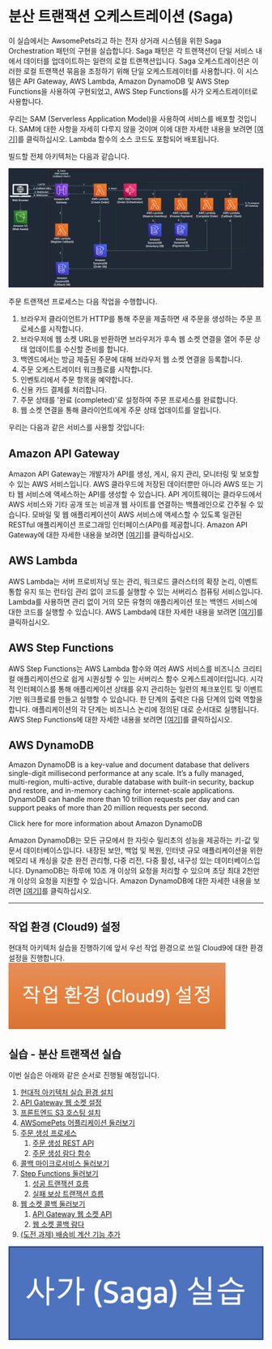 # 분산 트랜잭션 오케스트레이션 (Saga)

이 실습에서는 AwsomePets라고 하는 전자 상거래 시스템을 위한 Saga Orchestration 패턴의 구현을 실습합니다. Saga 패턴은 각 트랜잭션이 단일 서비스 내에서 데이터를 업데이트하는 일련의 로컬 트랜잭션입니다. Saga 오케스트레이션은 이러한 로컬 트랜잭션 묶음을 조정하기 위해 단일 오케스트레이터를 사용합니다. 이 시스템은 API Gateway, AWS Lambda, Amazon DynamoDB 및 AWS Step Functions을 사용하여 구현되었고, AWS Step Functions를 사가 오케스트레이터로 사용합니다.

우리는 SAM (Serverless Application Model)을 사용하여 서비스를 배포할 것입니다. SAM에 대한 사항을 자세히 다루지 않을 것이며 이에 대한 자세한 내용을 보려면 [[여기]](https://docs.aws.amazon.com/serverless-application-model/latest/developerguide/what-is-sam.html)를 클릭하십시오. Lambda 함수의 소스 코드도 포함되어 배포됩니다.<br>

빌드할 전체 아키텍처는 다음과 같습니다.

![사가 아키텍처](lab2-saga/docs/assets/saga-orchestration.png)

주문 트랜잭션 프로세스는 다음 작업을 수행합니다.

1. 브라우저 클라이언트가 HTTP를 통해 주문을 제출하면 새 주문을 생성하는 주문 프로세스를 시작합니다.<br>
2. 브라우저에 웹 소켓 URL을 반환하면 브라우저가 후속 웹 소켓 연결을 열어 주문 상태 업데이트를 수신할 준비를 합니다.<br>
3. 백엔드에서는 방금 제출된 주문에 대해 브라우저 웹 소켓 연결을 등록합니다.<br>
4. 주문 오케스트레이터 워크플로를 시작합니다.<br>
5. 인벤토리에서 주문 항목을 예약합니다.<br>
6. 신용 카드 결제를 처리합니다.<br>
7. 주문 상태를 '완료 (completed)'로 설정하여 주문 프로세스를 완료합니다.<br>
8. 웹 소켓 연결을 통해 클라이언트에게 주문 상태 업데이트를 알립니다.

우리는 다음과 같은 서비스를 사용할 것입니다:<br>

## Amazon API Gateway
Amazon API Gateway는 개발자가 API를 생성, 게시, 유지 관리, 모니터링 및 보호할 수 있는 AWS 서비스입니다. AWS 클라우드에 저장된 데이터뿐만 아니라 AWS 또는 기타 웹 서비스에 액세스하는 API를 생성할 수 있습니다. API 게이트웨이는 클라우드에서 AWS 서비스와 기타 공개 또는 비공개 웹 사이트를 연결하는 백플레인으로 간주될 수 있습니다. 모바일 및 웹 애플리케이션이 AWS 서비스에 액세스할 수 있도록 일관된 RESTful 애플리케이션 프로그래밍 인터페이스(API)를 제공합니다. Amazon API Gateway에 대한 자세한 내용을 보려면 [[여기]](https://aws.amazon.com/apigateway/)를 클릭하십시오.

## AWS Lambda
AWS Lambda는 서버 프로비저닝 또는 관리, 워크로드 클러스터의 확장 논리, 이벤트 통합 유지 또는 런타임 관리 없이 코드를 실행할 수 있는 서버리스 컴퓨팅 서비스입니다. Lambda를 사용하면 관리 없이 거의 모든 유형의 애플리케이션 또는 백엔드 서비스에 대한 코드를 실행할 수 있습니다. AWS Lambda에 대한 자세한 내용을 보려면 [[여기]](https://aws.amazon.com/lambda/)를 클릭하십시오.

## AWS Step Functions
AWS Step Functions는 AWS Lambda 함수와 여러 AWS 서비스를 비즈니스 크리티컬 애플리케이션으로 쉽게 시퀀싱할 수 있는 서버리스 함수 오케스트레이터입니다. 시각적 인터페이스를 통해 애플리케이션 상태를 유지 관리하는 일련의 체크포인트 및 이벤트 기반 워크플로를 만들고 실행할 수 있습니다. 한 단계의 출력은 다음 단계의 입력 역할을 합니다. 애플리케이션의 각 단계는 비즈니스 논리에 정의된 대로 순서대로 실행됩니다. AWS Step Functions에 대한 자세한 내용을 보려면 [[여기]](https://aws.amazon.com/step-functions/)를 클릭하십시오.

## AWS DynamoDB
Amazon DynamoDB is a key-value and document database that delivers single-digit millisecond performance at any scale. It’s a fully managed, multi-region, multi-active, durable database with built-in security, backup and restore, and in-memory caching for internet-scale applications. DynamoDB can handle more than 10 trillion requests per day and can support peaks of more than 20 million requests per second.

Click here for more information about Amazon DynamoDB

Amazon DynamoDB는 모든 규모에서 한 자릿수 밀리초의 성능을 제공하는 키-값 및 문서 데이터베이스입니다. 내장된 보안, 백업 및 복원, 인터넷 규모 애플리케이션을 위한 메모리 내 캐싱을 갖춘 완전 관리형, 다중 리전, 다중 활성, 내구성 있는 데이터베이스입니다. DynamoDB는 하루에 10조 개 이상의 요청을 처리할 수 있으며 초당 최대 2천만 개 이상의 요청을 지원할 수 있습니다. Amazon DynamoDB에 대한 자세한 내용을 보려면 [[여기]](https://aws.amazon.com/dynamodb/)를 클릭하십시오.

---

## 작업 환경 (Cloud9) 설정
현대적 아키텍처 실습을 진행하기에 앞서 우선 작업 환경으로 쓰일 Cloud9에 대한 환경 설정을 진행합니다.<br>
[![작업 환경 (Cloud9) 설정](common/docs/assets/configure-cloud9.png)](common/docs/cloud9.md)

## 실습 - 분산 트랜잭션 실습

이번 실습은 아래와 같은 순서로 진행될 예정입니다.
1. [현대적 아키텍처 실습 환경 설치](./lab2-saga/docs/1-install-serverless-infrastructure.md)
2. [API Gateway 웹 소켓 설정](./lab2-saga/docs/2-configure-api-gateway-websocket.md)
3. [프론트엔드 S3 호스팅 설치](./lab2-saga/docs/3-install-s3-hosting.md)
4. [AWSomePets 어플리케이션 둘러보기](./lab2-saga/docs/4-navigate-awsomepets-application.md)
5. [주문 생성 프로세스](./lab2-saga/docs/5-create-order-process.md)<br>
   1. [주문 생성 REST API](./lab2-saga/docs/5.1-create-order-rest-api.md)
   2. [주문 생성 람다 함수](./lab2-saga/docs/5.2-CreateOrderFunction-lambda.md)
6. [콜백 마이크로서비스 둘러보기](./lab2-saga/docs/6-explore-callback-microservices.md)
7. [Step Functions 둘러보기](./lab2-saga/docs/7-explore-step-functions.md)
   1. [성공 트랜잭션 흐름](./lab2-saga/docs/7.1-aws-step-functions-success-transaction-flow.md)
   2. [실패 보상 트랜잭션 흐름](./lab2-saga/docs/7.2-aws-step-functions-compensating-transaction-flow.md)
8. [웹 소켓 콜백 둘러보기](./lab2-saga/docs/8-explore-websocket-callback.md)
   1. [API Gateway 웹 소켓 API](./lab2-saga/docs/8.1-explore-api-gateway-websocket-api.md)
   2. [웹 소켓 콜백 람다](./lab2-saga/docs/8.2-explore-websocket-callback-lambda-function.md)
9. [(도전 과제) 배송비 계산 기능 추가](./lab2-saga/docs/9-challenge-calculate-shipping-cost.md)


[![Lab2](lab2-saga/docs/assets/lab-saga.png)](lab2-saga/docs/1-install-serverless-infrastructure.md "Lab 2")
<br></br>
